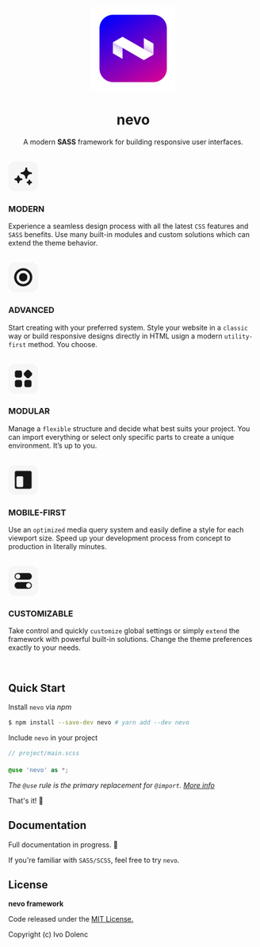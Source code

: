 <p align="center">
    <img src=".github/assets/nevo-logo.svg" width="170">
</p>

<h1 align="center">nevo</h1>

<p align="center">
    A modern <strong>SASS</strong> framework for building responsive user interfaces. 
</p>

<br />

<img src=".github/assets/icon-modern.svg" width="60">

<h3>MODERN</h3>

Experience a seamless design process with all the latest `CSS` features and `SASS` benefits. Use many built-in modules and custom solutions which can extend the theme behavior.

<br />

<img src=".github/assets/icon-advanced.svg" width="60">

<h3>ADVANCED</h3>

Start creating with your preferred system. Style your website in a `classic` way or build responsive designs directly in HTML usign a modern `utility-first` method. You choose.

<br />

<img src=".github/assets/icon-modular.svg" width="60">

<h3>MODULAR</h3>

Manage a `flexible` structure and decide what best suits your project. You can import everything or select only specific parts to create a unique environment. It’s up to you.

<br />

<img src=".github/assets/icon-responsive.svg" width="60">

<h3>MOBILE-FIRST</h3>

Use an `optimized` media query system and easily define a style for each viewport size. Speed up your development process from concept to production in literally minutes.

<br />

<img src=".github/assets/icon-config.svg" width="60">

<h3>CUSTOMIZABLE</h3>

Take control and quickly `customize` global settings or simply `extend` the framework with powerful built-in solutions. Change the theme preferences exactly to your needs.

<br />

## Quick Start

Install `nevo` via _npm_

```sh
$ npm install --save-dev nevo # yarn add --dev nevo
```

Include `nevo` in your project

```scss
// project/main.scss

@use 'nevo' as *;
```

_The `@use` rule is the primary replacement for `@import`. [More info](https://sass-lang.com/blog/the-module-system-is-launched)_

That's it! 🤙

## Documentation

Full documentation in progress. 🚧

If you're familiar with `SASS/SCSS`, feel free to try `nevo`.

## License

**nevo framework**

Code released under the [MIT License.](LICENSE)

Copyright (c) Ivo Dolenc
